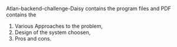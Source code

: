 Atlan-backend-challenge-Daisy contains the program files and 
PDF contains the 
1. Various Approaches to the problem,
2. Design of the system choosen,
3. Pros and cons.
